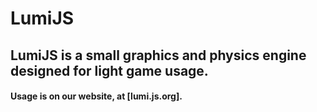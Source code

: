 # LumiJS
## LumiJS is a small graphics and physics engine designed for light game usage.
#### Usage is on our website, at [lumi.js.org].
